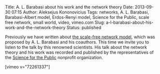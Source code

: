Title: A. L. Barabasi about his work and the network theory
Date: 2013-09-30 07:15
Author: Aleksejus Kononovicius
Tags: networks, A. L. Barabasi, Barabasi-Albert model, Erdos-Renyi model, Science for the Public, scale free network, small world, video, vimeo.com
Slug: a-l-barabasi-about-his-work-and-the-network-theory
Status: published

Previously we have written
about [the scale-free network
model]({filename}/articles/2013/barabasi-albert-model.md), which was
proposed by A. L. Barabasi and his coauthors. This time we invite you to
listen to the talk by this renowned scientists. His talk about the
network theory and his work was recorded and published by the
representatives of the [Science for the
Public](https://www.scienceforthepublic.org/) nonprofit organization.

[vimeo v="72261337"]
